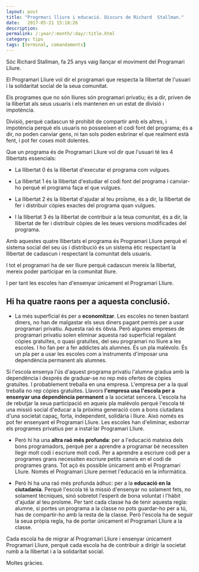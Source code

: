 ```yaml
---
layout: post
title: "Progrmari lliure i educació. Discurs de Richard  Stallman."
date:   2017-05-21 15:18:26
description:
permalink: /:year/:month/:day/:title.html
category: tips
tags: [terminal, comandaments]
---
```



Sóc Richard Stallman, fa 25 anys vaig llançar el moviment del Programari Lliure.

El Programari Lliure vol dir el programari que respecta la llibertat de l'usuari i la solidaritat social de la seua comunitat.

Els programes que no són lliures són programari privatiu; és a dir, priven de la llibertat als seus usuaris i els mantenen en un estat de divisió i impotència.

Divisió, perquè cadascun té prohibit de compartir amb els altres, i impotència perquè els usuaris no posseeixen el codi font del programa; és a dir, no poden canviar gens, ni tan sols poden esbrinar el que
realment està fent, i pot fer coses molt dolentes.

Que un programa és de Programari Lliure vol dir que l'usuari té les 4 llibertats essencials:

+ La llibertat 0 és la llibertat d'executar el programa com vulgues.

+ La llibertat 1 és la llibertat d'estudiar el codi font del programa i canviar-ho perquè el programa faça el que vulgues.

+ La llibertat 2 és la llibertat d'ajudar al teu proïsme, és a dir, la llibertat de fer i distribuir còpies  exactes del programa quan vulgues.

+ I la llibertat 3 és la llibertat de contribuir a la teua comunitat, és a dir, la llibertat de fer i distribuir còpies de les teues versions modificades del programa.

Amb aquestes quatre llibertats el programa és Programari Lliure perquè el sistema social del seu ús i distribució és un sistema ètic respectant la llibertat de cadascun i respectant la comunitat dels usuaris.

I tot el programari ha de ser lliure perquè cadascun mereix la llibertat, mereix poder participar en la comunitat lliure.

I per tant les escoles han d'ensenyar únicament el Programari Lliure.

## Hi ha quatre raons per a aquesta conclusió.

+ La més superficial és per a **economitzar**. Les escoles no tenen bastant diners, no han de malgastar els seus diners pagant permís per a usar programari privatiu. Aquesta raó és òbvia. Però algunes empreses de programari privatiu solen eliminar aquesta raó superficial regalant còpies gratuïtes, o quasi gratuïtes, del seu programari no lliure a les escoles. I ho fan per a fer addictes als alumnes. És un pla malévolo. És un pla per a usar les escoles com a instruments d'imposar una dependència permanent als alumnes.

Si l'escola ensenya l'ús d'aquest programa privatiu l'alumne gradua amb la dependència i després de graduar-se no rep més ofertes de còpies gratuïtes. I probablement treballa en una empresa. L'empresa
per a la qual treballa no rep còpies gratuïtes. Llavors **l'empresa usa l'escola per a ensenyar una dependència permanent** a la societat sencera. L'escola ha de rebutjar la seua participació en aqueix pla malévolo perquè l'escola té una missió social d'educar a la pròxima generació com a bons ciutadans d'una societat capaç, forta, independent, solidària i lliure. Això només es pot fer ensenyant el Programari Lliure.
Les escoles han d'eliminar, esborrar els programes privatius per a instal·lar Programari Lliure.

+ Però  hi ha una **altra raó més profunda**: per a l'educació mateixa dels bons programadors, perquè per a aprendre a programar bé necessiten llegir molt codi i escriure molt codi. Per a aprendre a escriure
codi per a programes grans necessiten escriure petits canvis en el codi de programes grans. Tot açò és possible únicament amb el Programari Lliure. Només el Programari Lliure permet l'educació en la informàtica.

+ Però hi ha una raó més profunda àdhuc: per a la **educació en la ciutadania**. Perquè l'escola té la missió d'ensenyar no solament fets, no solament tècniques, sinó sobretot l'esperit de bona voluntat i l'hàbit d'ajudar al teu proïsme. Per tant cada classe ha de tenir aquesta regla: alumne, si portes un programa a la classe no pots guardar-ho per a tú, has de compartir-ho amb la resta de la classe. Però l'escola ha de seguir
la seua pròpia regla, ha de portar únicament el Programari Lliure a la classe.

Cada escola ha de migrar al Programari Lliure i ensenyar únicament Programari Lliure, perquè cada escola ha de contribuir a dirigir la societat rumb a la llibertat i a la solidaritat social.

Moltes gràcies.
